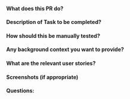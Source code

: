 #### What does this PR do?

#### Description of Task to be completed?

#### How should this be manually tested?

#### Any background context you want to provide?

#### What are the relevant user stories?

#### Screenshots (if appropriate)

#### Questions:
